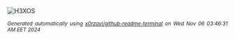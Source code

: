 <div align="justify">
<picture>
    <source media="(prefers-color-scheme: dark)" srcset="https://i.ibb.co/twRq7y8/output-gif.gif">
    <source media="(prefers-color-scheme: light)" srcset="https://i.ibb.co/twRq7y8/output-gif.gif">
    <img alt="H3XOS" src="https://i.ibb.co/twRq7y8/output-gif.gif">
</picture>

<sub><i>Generated automatically using [x0rzavi/github-readme-terminal](https://github.com/x0rzavi/github-readme-terminal) on Wed Nov 06 03:46:31 AM EET 2024</i></sub>
</div>